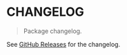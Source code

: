 # CHANGELOG

> Package changelog.

See [GitHub Releases](https://github.com/stdlib-js/random-streams-logistic/releases) for the changelog.